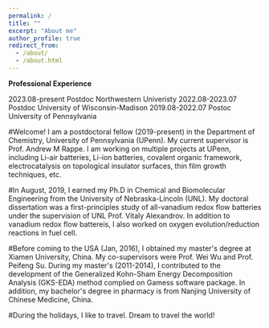 ```yaml
---
permalink: /
title: ""
excerpt: "About me"
author_profile: true
redirect_from: 
  - /about/
  - /about.html
---
```


<span style='color: $twitter-color;'>**Professional Experience**</span>

2023.08-present    Postdoc Northwestern Univeristy
2022.08-2023.07    Postdoc University of Wisconsin-Madison
2019.08-2022.07    Postoc  University of Pennsylvania
 
#Welcome! I am a postdoctoral fellow (2019-present) in the Department of Chemistry, University of Pennsylvania (UPenn). My current supervisor is Prof. Andrew M Rappe. I am working on multiple projects at UPenn, including Li-air batteries, Li-ion batteries, covalent organic framework, electrocatalysis on topological insulator surfaces, thin film growth techniques, etc. 

#In August, 2019, I earned my Ph.D in Chemical and Biomolecular Engineering from the University of Nebraska-Lincoln (UNL). My doctoral dissertation was a first-principles study of all-vanadium redox flow batteries under the supervision of UNL Prof. Vitaly Alexandrov. In addition to vanadium redox flow battereis, I also worked on oxygen evolution/reduction reactions in fuel cell. 

#Before coming to the USA (Jan, 2016), I obtained my master's degree at Xiamen University, China. My co-supervisors were Prof. Wei Wu and Prof. Peifeng Su. During my master's (2011-2014), I contributed to the development of the Generalized Kohn-Sham Energy Decomposition Analysis (GKS-EDA) method complied on Gamess software package. In addition, my bachelor's degree in pharmacy is from Nanjing University of Chinese Medicine, China.

#During the holidays, I like to travel. Dream to travel the world!
